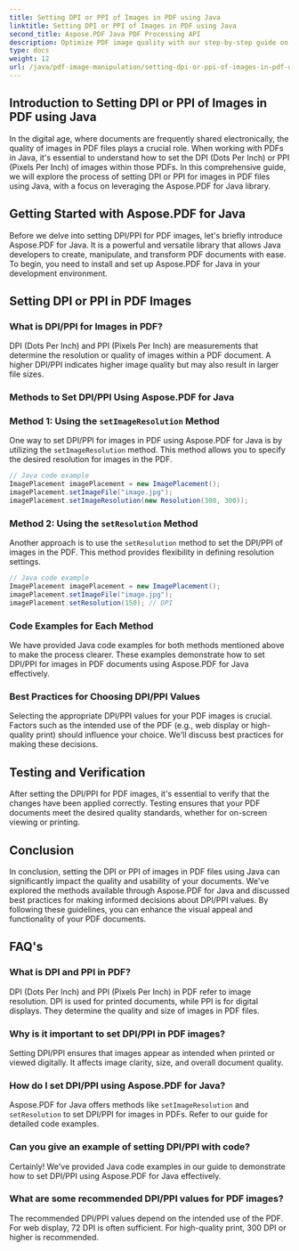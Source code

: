 ```yaml
---
title: Setting DPI or PPI of Images in PDF using Java
linktitle: Setting DPI or PPI of Images in PDF using Java
second_title: Aspose.PDF Java PDF Processing API
description: Optimize PDF image quality with our step-by-step guide on setting DPI/PPI in PDF using Java. Learn how to enhance your documents for print and digital display.
type: docs
weight: 12
url: /java/pdf-image-manipulation/setting-dpi-or-ppi-of-images-in-pdf-using-java/
---
```


## Introduction to Setting DPI or PPI of Images in PDF using Java

In the digital age, where documents are frequently shared electronically, the quality of images in PDF files plays a crucial role. When working with PDFs in Java, it's essential to understand how to set the DPI (Dots Per Inch) or PPI (Pixels Per Inch) of images within those PDFs. In this comprehensive guide, we will explore the process of setting DPI or PPI for images in PDF files using Java, with a focus on leveraging the Aspose.PDF for Java library.

## Getting Started with Aspose.PDF for Java

Before we delve into setting DPI/PPI for PDF images, let's briefly introduce Aspose.PDF for Java. It is a powerful and versatile library that allows Java developers to create, manipulate, and transform PDF documents with ease. To begin, you need to install and set up Aspose.PDF for Java in your development environment.

## Setting DPI or PPI in PDF Images

### What is DPI/PPI for Images in PDF?

DPI (Dots Per Inch) and PPI (Pixels Per Inch) are measurements that determine the resolution or quality of images within a PDF document. A higher DPI/PPI indicates higher image quality but may also result in larger file sizes.

### Methods to Set DPI/PPI Using Aspose.PDF for Java

### Method 1: Using the `setImageResolution` Method

One way to set DPI/PPI for images in PDF using Aspose.PDF for Java is by utilizing the `setImageResolution` method. This method allows you to specify the desired resolution for images in the PDF.

```java
// Java code example
ImagePlacement imagePlacement = new ImagePlacement();
imagePlacement.setImageFile("image.jpg");
imagePlacement.setImageResolution(new Resolution(300, 300));
```

### Method 2: Using the `setResolution` Method

Another approach is to use the `setResolution` method to set the DPI/PPI of images in the PDF. This method provides flexibility in defining resolution settings.

```java
// Java code example
ImagePlacement imagePlacement = new ImagePlacement();
imagePlacement.setImageFile("image.jpg");
imagePlacement.setResolution(150); // DPI
```

### Code Examples for Each Method

We have provided Java code examples for both methods mentioned above to make the process clearer. These examples demonstrate how to set DPI/PPI for images in PDF documents using Aspose.PDF for Java effectively.

### Best Practices for Choosing DPI/PPI Values

Selecting the appropriate DPI/PPI values for your PDF images is crucial. Factors such as the intended use of the PDF (e.g., web display or high-quality print) should influence your choice. We'll discuss best practices for making these decisions.

## Testing and Verification

After setting the DPI/PPI for PDF images, it's essential to verify that the changes have been applied correctly. Testing ensures that your PDF documents meet the desired quality standards, whether for on-screen viewing or printing.

## Conclusion

In conclusion, setting the DPI or PPI of images in PDF files using Java can significantly impact the quality and usability of your documents. We've explored the methods available through Aspose.PDF for Java and discussed best practices for making informed decisions about DPI/PPI values. By following these guidelines, you can enhance the visual appeal and functionality of your PDF documents.

## FAQ's

### What is DPI and PPI in PDF?

DPI (Dots Per Inch) and PPI (Pixels Per Inch) in PDF refer to image resolution. DPI is used for printed documents, while PPI is for digital displays. They determine the quality and size of images in PDF files.

### Why is it important to set DPI/PPI in PDF images?

Setting DPI/PPI ensures that images appear as intended when printed or viewed digitally. It affects image clarity, size, and overall document quality.

### How do I set DPI/PPI using Aspose.PDF for Java?

Aspose.PDF for Java offers methods like `setImageResolution` and `setResolution` to set DPI/PPI for images in PDFs. Refer to our guide for detailed code examples.

### Can you give an example of setting DPI/PPI with code?

Certainly! We've provided Java code examples in our guide to demonstrate how to set DPI/PPI using Aspose.PDF for Java effectively.

### What are some recommended DPI/PPI values for PDF images?

The recommended DPI/PPI values depend on the intended use of the PDF. For web display, 72 DPI is often sufficient. For high-quality print, 300 DPI or higher is recommended.
